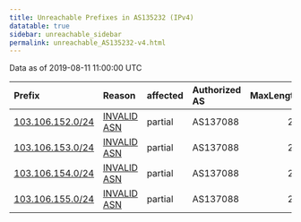 ```yaml
---
title: Unreachable Prefixes in AS135232 (IPv4)
datatable: true
sidebar: unreachable_sidebar
permalink: unreachable_AS135232-v4.html
---
```


Data as of 2019-08-11 11:00:00 UTC


<div class="datatable-begin"></div>

| Prefix                                                     | Reason                                                                                                   | affected   | Authorized AS   |   MaxLength | Anchor                                       |   unreachable /24s |
|:-----------------------------------------------------------|:---------------------------------------------------------------------------------------------------------|:-----------|:----------------|------------:|:---------------------------------------------|-------------------:|
| [103.106.152.0/24](https://stat.ripe.net/103.106.152.0/24) | [INVALID ASN](https://rpki-validator.ripe.net/announcement-preview?asn=AS135232&prefix=103.106.152.0/24) | partial    | AS137088        |          24 | [APNIC](unreachable_APNIC_RPKI_Root-v4.html) |                  1 |
| [103.106.153.0/24](https://stat.ripe.net/103.106.153.0/24) | [INVALID ASN](https://rpki-validator.ripe.net/announcement-preview?asn=AS135232&prefix=103.106.153.0/24) | partial    | AS137088        |          24 | [APNIC](unreachable_APNIC_RPKI_Root-v4.html) |                  1 |
| [103.106.154.0/24](https://stat.ripe.net/103.106.154.0/24) | [INVALID ASN](https://rpki-validator.ripe.net/announcement-preview?asn=AS135232&prefix=103.106.154.0/24) | partial    | AS137088        |          24 | [APNIC](unreachable_APNIC_RPKI_Root-v4.html) |                  1 |
| [103.106.155.0/24](https://stat.ripe.net/103.106.155.0/24) | [INVALID ASN](https://rpki-validator.ripe.net/announcement-preview?asn=AS135232&prefix=103.106.155.0/24) | partial    | AS137088        |          24 | [APNIC](unreachable_APNIC_RPKI_Root-v4.html) |                  1 |

<div class="datatable-end"></div>
